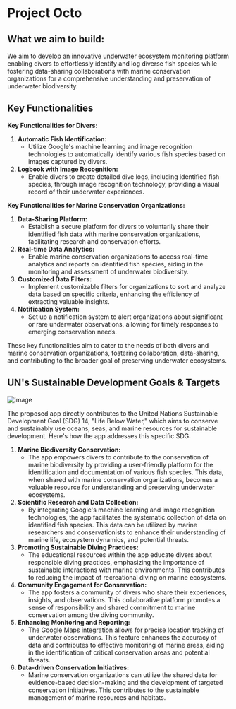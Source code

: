 # Project Octo

## What we aim to build:

We aim to develop an innovative underwater ecosystem monitoring platform enabling divers to effortlessly identify and log diverse fish species while fostering data-sharing collaborations with marine conservation organizations for a comprehensive understanding and preservation of underwater biodiversity.



## Key Functionalities

**Key Functionalities for Divers:**

1. **Automatic Fish Identification:**
    - Utilize Google's machine learning and image recognition technologies to automatically identify various fish species based on images captured by divers.
2. **Logbook with Image Recognition:**
    - Enable divers to create detailed dive logs, including identified fish species, through image recognition technology, providing a visual record of their underwater experiences.

**Key Functionalities for Marine Conservation Organizations:**

1. **Data-Sharing Platform:**
    - Establish a secure platform for divers to voluntarily share their identified fish data with marine conservation organizations, facilitating research and conservation efforts.
2. **Real-time Data Analytics:**
    - Enable marine conservation organizations to access real-time analytics and reports on identified fish species, aiding in the monitoring and assessment of underwater biodiversity.
3. **Customized Data Filters:**
    - Implement customizable filters for organizations to sort and analyze data based on specific criteria, enhancing the efficiency of extracting valuable insights.
4. **Notification System:**
    - Set up a notification system to alert organizations about significant or rare underwater observations, allowing for timely responses to emerging conservation needs.

These key functionalities aim to cater to the needs of both divers and marine conservation organizations, fostering collaboration, data-sharing, and contributing to the broader goal of preserving underwater ecosystems.



## **UN's Sustainable Development Goals & Targets**

![image](https://github.com/Project-Octo/Project-Octo/assets/39212398/89ed9c26-b211-486d-a135-5e94ef7b9e14)


The proposed app directly contributes to the United Nations Sustainable Development Goal (SDG) 14, "Life Below Water," which aims to conserve and sustainably use oceans, seas, and marine resources for sustainable development. Here's how the app addresses this specific SDG:

1. **Marine Biodiversity Conservation:**
    - The app empowers divers to contribute to the conservation of marine biodiversity by providing a user-friendly platform for the identification and documentation of various fish species. This data, when shared with marine conservation organizations, becomes a valuable resource for understanding and preserving underwater ecosystems.
2. **Scientific Research and Data Collection:**
    - By integrating Google's machine learning and image recognition technologies, the app facilitates the systematic collection of data on identified fish species. This data can be utilized by marine researchers and conservationists to enhance their understanding of marine life, ecosystem dynamics, and potential threats.
3. **Promoting Sustainable Diving Practices:**
    - The educational resources within the app educate divers about responsible diving practices, emphasizing the importance of sustainable interactions with marine environments. This contributes to reducing the impact of recreational diving on marine ecosystems.
4. **Community Engagement for Conservation:**
    - The app fosters a community of divers who share their experiences, insights, and observations. This collaborative platform promotes a sense of responsibility and shared commitment to marine conservation among the diving community.
5. **Enhancing Monitoring and Reporting:**
    - The Google Maps integration allows for precise location tracking of underwater observations. This feature enhances the accuracy of data and contributes to effective monitoring of marine areas, aiding in the identification of critical conservation areas and potential threats.
6. **Data-driven Conservation Initiatives:**
    - Marine conservation organizations can utilize the shared data for evidence-based decision-making and the development of targeted conservation initiatives. This contributes to the sustainable management of marine resources and habitats.
